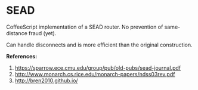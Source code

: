 SEAD
====

CoffeeScript implementation of a SEAD router.  No prevention of same-distance 
fraud (yet).

Can handle disconnects and is more efficient than the original construction.

**References:**
1. https://sparrow.ece.cmu.edu/group/pub/old-pubs/sead-journal.pdf
2. http://www.monarch.cs.rice.edu/monarch-papers/ndss03rev.pdf
3. http://bren2010.github.io/
